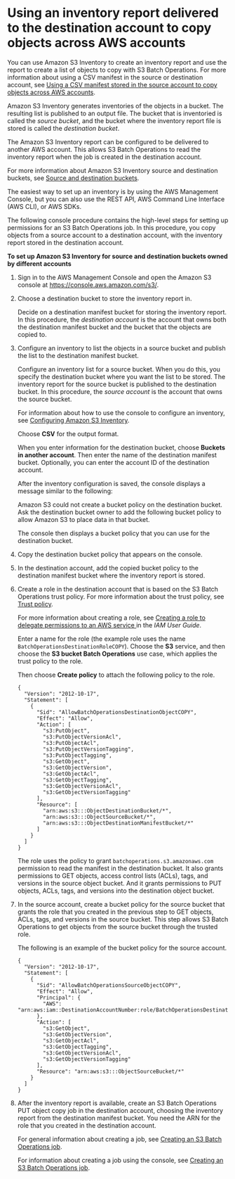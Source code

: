 # Using an inventory report delivered to the destination account to copy objects across AWS accounts<a name="specify-batchjob-manifest-xaccount-inventory"></a>



You can use Amazon S3 Inventory to create an inventory report and use the report to create a list of objects to copy with S3 Batch Operations\. For more information about using a CSV manifest in the source or destination account, see [Using a CSV manifest stored in the source account to copy objects across AWS accounts](specify-batchjob-manifest-xaccount-csv.md)\.

Amazon S3 Inventory generates inventories of the objects in a bucket\. The resulting list is published to an output file\. The bucket that is inventoried is called the *source bucket*, and the bucket where the inventory report file is stored is called the *destination bucket*\.

The Amazon S3 Inventory report can be configured to be delivered to another AWS account\. This allows S3 Batch Operations to read the inventory report when the job is created in the destination account\.

For more information about Amazon S3 Inventory source and destination buckets, see [Source and destination buckets](storage-inventory.md#storage-inventory-buckets)\.

The easiest way to set up an inventory is by using the AWS Management Console, but you can also use the REST API, AWS Command Line Interface \(AWS CLI\), or AWS SDKs\.

The following console procedure contains the high\-level steps for setting up permissions for an S3 Batch Operations job\. In this procedure, you copy objects from a source account to a destination account, with the inventory report stored in the destination account\.

**To set up Amazon S3 Inventory for source and destination buckets owned by different accounts**

1. Sign in to the AWS Management Console and open the Amazon S3 console at [https://console\.aws\.amazon\.com/s3/](https://console.aws.amazon.com/s3/)\.

1. Choose a destination bucket to store the inventory report in\.

   Decide on a destination manifest bucket for storing the inventory report\. In this procedure, the *destination account* is the account that owns both the destination manifest bucket and the bucket that the objects are copied to\.

1. Configure an inventory to list the objects in a source bucket and publish the list to the destination manifest bucket\.

   Configure an inventory list for a source bucket\. When you do this, you specify the destination bucket where you want the list to be stored\. The inventory report for the source bucket is published to the destination bucket\. In this procedure, the *source account* is the account that owns the source bucket\.

   For information about how to use the console to configure an inventory, see [Configuring Amazon S3 Inventory](configure-inventory.md)\.

   Choose **CSV** for the output format\.

   When you enter information for the destination bucket, choose **Buckets in another account**\. Then enter the name of the destination manifest bucket\. Optionally, you can enter the account ID of the destination account\.

   After the inventory configuration is saved, the console displays a message similar to the following: 

   Amazon S3 could not create a bucket policy on the destination bucket\. Ask the destination bucket owner to add the following bucket policy to allow Amazon S3 to place data in that bucket\.

   The console then displays a bucket policy that you can use for the destination bucket\.

1. Copy the destination bucket policy that appears on the console\.

1. In the destination account, add the copied bucket policy to the destination manifest bucket where the inventory report is stored\.

1. Create a role in the destination account that is based on the S3 Batch Operations trust policy\. For more information about the trust policy, see [Trust policy](batch-ops-iam-role-policies.md#batch-ops-iam-role-policies-trust)\.

   For more information about creating a role, see [ Creating a role to delegate permissions to an AWS service ](https://docs.aws.amazon.com/IAM/latest/UserGuide/id_roles_create_for-service.html) in the *IAM User Guide*\.

   

   Enter a name for the role \(the example role uses the name `BatchOperationsDestinationRoleCOPY`\)\. Choose the **S3** service, and then choose the **S3 bucket Batch Operations** use case, which applies the trust policy to the role\. 

   Then choose **Create policy** to attach the following policy to the role\.

   ```
   {
     "Version": "2012-10-17",
     "Statement": [
       {
         "Sid": "AllowBatchOperationsDestinationObjectCOPY",
         "Effect": "Allow",
         "Action": [
           "s3:PutObject",
           "s3:PutObjectVersionAcl",
           "s3:PutObjectAcl",
           "s3:PutObjectVersionTagging",
           "s3:PutObjectTagging",
           "s3:GetObject",
           "s3:GetObjectVersion",
           "s3:GetObjectAcl",
           "s3:GetObjectTagging",
           "s3:GetObjectVersionAcl",
           "s3:GetObjectVersionTagging"
         ],
         "Resource": [
           "arn:aws:s3:::ObjectDestinationBucket/*",
           "arn:aws:s3:::ObjectSourceBucket/*",
           "arn:aws:s3:::ObjectDestinationManifestBucket/*"
         ]
       }
     ]
   }
   ```

   The role uses the policy to grant `batchoperations.s3.amazonaws.com` permission to read the manifest in the destination bucket\. It also grants permissions to GET objects, access control lists \(ACLs\), tags, and versions in the source object bucket\. And it grants permissions to PUT objects, ACLs, tags, and versions into the destination object bucket\.

1. In the source account, create a bucket policy for the source bucket that grants the role that you created in the previous step to GET objects, ACLs, tags, and versions in the source bucket\. This step allows S3 Batch Operations to get objects from the source bucket through the trusted role\.

   The following is an example of the bucket policy for the source account\.

   ```
   {
     "Version": "2012-10-17",
     "Statement": [
       {
         "Sid": "AllowBatchOperationsSourceObjectCOPY",
         "Effect": "Allow",
         "Principal": {
           "AWS": "arn:aws:iam::DestinationAccountNumber:role/BatchOperationsDestinationRoleCOPY"
         },
         "Action": [
           "s3:GetObject",
           "s3:GetObjectVersion",
           "s3:GetObjectAcl",
           "s3:GetObjectTagging",
           "s3:GetObjectVersionAcl",
           "s3:GetObjectVersionTagging"
         ],
         "Resource": "arn:aws:s3:::ObjectSourceBucket/*"
       }
     ]
   }
   ```

1. After the inventory report is available, create an S3 Batch Operations PUT object copy job in the destination account, choosing the inventory report from the destination manifest bucket\. You need the ARN for the role that you created in the destination account\.

   For general information about creating a job, see [Creating an S3 Batch Operations job](batch-ops-create-job.md)\.

   For information about creating a job using the console, see [Creating an S3 Batch Operations job](batch-ops-create-job.md)\.